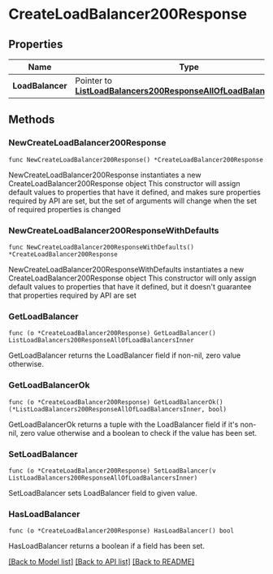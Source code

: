 # CreateLoadBalancer200Response

## Properties

Name | Type | Description | Notes
------------ | ------------- | ------------- | -------------
**LoadBalancer** | Pointer to [**ListLoadBalancers200ResponseAllOfLoadBalancersInner**](ListLoadBalancers200ResponseAllOfLoadBalancersInner.md) |  | [optional] 

## Methods

### NewCreateLoadBalancer200Response

`func NewCreateLoadBalancer200Response() *CreateLoadBalancer200Response`

NewCreateLoadBalancer200Response instantiates a new CreateLoadBalancer200Response object
This constructor will assign default values to properties that have it defined,
and makes sure properties required by API are set, but the set of arguments
will change when the set of required properties is changed

### NewCreateLoadBalancer200ResponseWithDefaults

`func NewCreateLoadBalancer200ResponseWithDefaults() *CreateLoadBalancer200Response`

NewCreateLoadBalancer200ResponseWithDefaults instantiates a new CreateLoadBalancer200Response object
This constructor will only assign default values to properties that have it defined,
but it doesn't guarantee that properties required by API are set

### GetLoadBalancer

`func (o *CreateLoadBalancer200Response) GetLoadBalancer() ListLoadBalancers200ResponseAllOfLoadBalancersInner`

GetLoadBalancer returns the LoadBalancer field if non-nil, zero value otherwise.

### GetLoadBalancerOk

`func (o *CreateLoadBalancer200Response) GetLoadBalancerOk() (*ListLoadBalancers200ResponseAllOfLoadBalancersInner, bool)`

GetLoadBalancerOk returns a tuple with the LoadBalancer field if it's non-nil, zero value otherwise
and a boolean to check if the value has been set.

### SetLoadBalancer

`func (o *CreateLoadBalancer200Response) SetLoadBalancer(v ListLoadBalancers200ResponseAllOfLoadBalancersInner)`

SetLoadBalancer sets LoadBalancer field to given value.

### HasLoadBalancer

`func (o *CreateLoadBalancer200Response) HasLoadBalancer() bool`

HasLoadBalancer returns a boolean if a field has been set.


[[Back to Model list]](../README.md#documentation-for-models) [[Back to API list]](../README.md#documentation-for-api-endpoints) [[Back to README]](../README.md)



